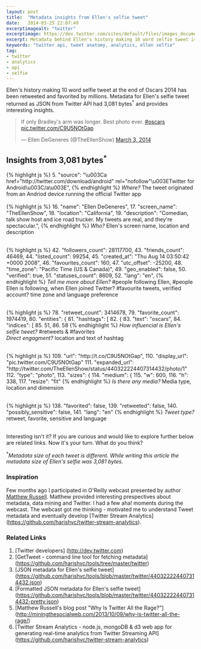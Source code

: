 ```yaml
---
layout: post
title:  "Metadata insights from Ellen's selfie tweet"
date:   2014-03-25 22:07:49
excerptimagealt: "twitter"
excerptimage: https://dev.twitter.com/sites/default/files/images_documentation/bird_blue_48.png
excerpt: Metadata behind Ellen's history making 10 word selfie tweet is 3,081 bytes and offers interesting insights. Let's take a closer look at the metadata.
keywords: "twitter api, tweet anatomy, analytics, ellen selfie"
tag: 
- twitter 
- analytics
- api
- selfie
---
```

Ellen's history making 10 word selfie tweet at the end of Oscars 2014 has been retweeted and favorited by millions. Metadata for Ellen's selfie tweet returned as JSON from Twitter API had 3,081 bytes<sup>*</sup> and provides interesting insights.
<blockquote class="twitter-tweet" lang="en"><p>If only Bradley&#39;s arm was longer. Best photo ever. <a href="https://twitter.com/search?q=%23oscars&amp;src=hash">#oscars</a> <a href="http://t.co/C9U5NOtGap">pic.twitter.com/C9U5NOtGap</a></p>&mdash; Ellen DeGeneres (@TheEllenShow) <a href="https://twitter.com/TheEllenShow/statuses/440322224407314432">March 3, 2014</a></blockquote>
<script async src="//platform.twitter.com/widgets.js" charset="utf-8"></script>

## Insights from 3,081 bytes<sup>*</sup>
{% highlight js  %}
5. "source": "\u003Ca href=\"http:\/\/twitter.com\/download\/android\" rel=\"nofollow\"\u003ETwitter for Android\u003C\/a\u003E",
{% endhighlight %}
<i>Where?</i> The tweet originated from an Andriod device running the official Twitter app
<br/>
<br/>
{% highlight js  %}
16. "name": "Ellen DeGeneres",
17. "screen_name": "TheEllenShow",
18. "location": "California",
19. "description": "Comedian, talk show host and ice road trucker. My tweets are real, and they're spectacular.",
{% endhighlight %}
<i>Who?</i> Ellen's screen name, location and description
<br/><br/>

{% highlight js  %}
42. "followers_count": 28117700,
43. "friends_count": 46469,
44. "listed_count": 99254,
45. "created_at": "Thu Aug 14 03:50:42 +0000 2008",
46. "favourites_count": 160,
47. "utc_offset": -25200,
48. "time_zone": "Pacific Time (US & Canada)",
49. "geo_enabled": false,
50. "verified": true,
51. "statuses_count": 8609,
52. "lang": "en",
{% endhighlight %}
<i>Tell me more about Ellen?</i> #people following Ellen, #people Ellen is following, when Ellen joined Twitter? #favourite tweets, verified account? time zone and language preference
<br/><br/>
  
{% highlight js  %}
78. "retweet_count": 3414678,
79. "favorite_count": 1974419,
80. "entities": {
81. "hashtags": [
82.      {
83.        "text": "oscars",
84.        "indices": [
85.          51,
86.          58
{% endhighlight %}
<i>How influencial is Ellen's selfie tweet?</i> #retweets & #favorites 
<br/><i>Direct engagment?</i> location and text of hashtag
<br/><br/>

{% highlight js  %}
109. "url": "http:\/\/t.co\/C9U5NOtGap",
110. "display_url": "pic.twitter.com\/C9U5NOtGap"
111. "expanded_url": "http:\/\/twitter.com\/TheEllenShow\/status\/440322224407314432\/photo\/1"
112. "type": "photo",
113. "sizes": {
114.            "medium": {
115.            "w": 600,
116.            "h": 338,
117.            "resize": "fit"
{% endhighlight %}
<i>Is there any media?</i> Media type, location and dimension
<br/><br/>

{% highlight js  %}
138. "favorited": false,
139. "retweeted": false,
140. "possibly_sensitive": false,
141. "lang": "en"
{% endhighlight %}
<i>Tweet type?</i> retweet, favorite, sensitive and language</i>
<br/><br/>

Interesting isn't it? If you are curious and would like to explore further below are related links. Now it's your turn. What do you think?

<sup>*</sup><i>Metadata size of each tweet is different. While writing this article the metadata size of Ellen's selfie was 3,081 bytes.</i> 

### Inspiration
Few months ago I participated in O'Reilly webcast presented by author [Matthew Russell](http://miningthesocialweb.com). Matthew provided interesting prespectives about metadata, data mining and Twitter. 
I had a few aha! moments during the webcast. The webcast got me thinking - motivated me to understand Tweet metadata and eventually develop [Twitter Stream Analytics]  
(https://github.com/harishvc/twitter-stream-analytics).  
 
### Related Links
1. [Twitter developers] (http://dev.twitter.com)      
2. [GetTweet - command line tool for fetching metadata] (https://github.com/harishvc/tools/tree/master/twitter)
3. [JSON metadata for Ellen's selfie tweet] (https://github.com/harishvc/tools/blob/master/twitter/440322224407314432.json)
4. [Formatted JSON metadata for Ellen's selfie tweet] (https://github.com/harishvc/tools/blob/master/twitter/440322224407314432-pretty.json)
5. [Matthew Russell's blog post "Why Is Twitter All the Rage?"] (http://miningthesocialweb.com/2013/10/09/why-is-twitter-all-the-rage/)
6. [Twitter Stream Analytics - node.js, mongoDB & d3 web app for generating real-time analytics from Twitter Streaming API] (https://github.com/harishvc/twitter-stream-analytics)


